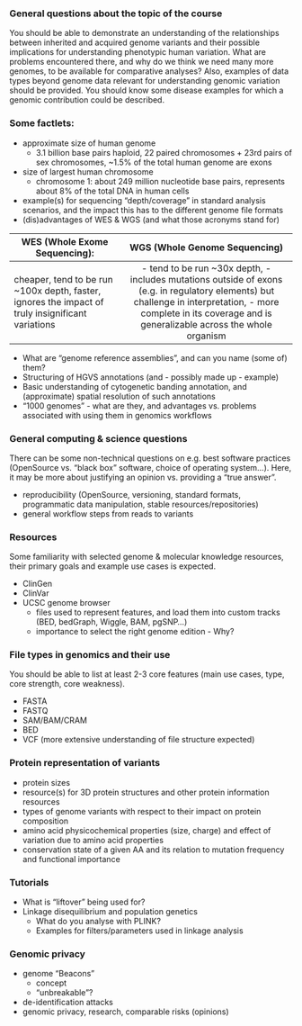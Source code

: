 ### General questions about the topic of the course
You should be able to demonstrate an understanding of the relationships between inherited and acquired genome variants and their possible implications for understanding phenotypic human variation. What are problems encountered there, and why do we think we need many more genomes, to be available for comparative analyses? Also, examples of data types beyond genome data relevant for understanding genomic variation should be provided. You should know some disease examples for which a genomic contribution could be described.

### Some factlets:
- approximate size of human genome
    - 3.1 billion base pairs haploid, 22 paired chromosomes + 23rd pairs of sex chromosomes, ~1.5% of the total human genome are exons
- size of largest human chromosome
    - chromosome 1: about 249 million nucleotide base pairs, represents about 8% of the total DNA in human cells
- example(s) for sequencing “depth/coverage” in standard analysis scenarios, and the impact this has to the different genome file formats
- (dis)advantages of WES & WGS (and what those acronyms stand for)

|WES (Whole Exome Sequencing): | WGS (Whole Genome Sequencing)|  
|------------------------------|:----------------------------:|
|cheaper, tend to be run ~100x depth, faster, ignores the impact of truly insignificant variations | - tend to be run ~30x depth, - includes mutations outside of exons (e.g. in regulatory elements) but challenge in interpretation, - more complete in its coverage and is generalizable across the whole organism|
    
    
- What are “genome reference assemblies”, and can you name (some of) them?
- Structuring of HGVS annotations (and - possibly made up - example)
- Basic understanding of cytogenetic banding annotation, and (approximate) spatial resolution of such annotations
- “1000 genomes” - what are they, and advantages vs. problems associated with using them in genomics workflows
### General computing & science questions
There can be some non-technical questions on e.g. best software practices (OpenSource vs. “black box” software, choice of operating system…). Here, it may be more about justifying an opinion vs. providing a “true answer”.

- reproducibility (OpenSource, versioning, standard formats, programmatic data manipulation, stable resources/repositories)
- general workflow steps from reads to variants
### Resources
Some familiarity with selected genome & molecular knowledge resources, their primary goals and example use cases is expected.

- ClinGen
- ClinVar
- UCSC genome browser
  - files used to represent features, and load them into custom tracks (BED, bedGraph, Wiggle, BAM, pgSNP…)
  - importance to select the right genome edition - Why?
  
### File types in genomics and their use
You should be able to list at least 2-3 core features (main use cases, type, core strength, core weakness).

- FASTA
- FASTQ
- SAM/BAM/CRAM
- BED
- VCF (more extensive understanding of file structure expected)

### Protein representation of variants
- protein sizes
- resource(s) for 3D protein structures and other protein information resources
- types of genome variants with respect to their impact on protein composition
- amino acid physicochemical properties (size, charge) and effect of variation due to amino acid properties
- conservation state of a given AA and its relation to mutation frequency and functional importance

### Tutorials
- What is “liftover” being used for?
- Linkage disequilibrium and population genetics
  - What do you analyse with PLINK?
  - Examples for filters/parameters used in linkage analysis
  
### Genomic privacy
- genome “Beacons”
  - concept
  - “unbreakable”?
- de-identification attacks
- genomic privacy, research, comparable risks (opinions)
